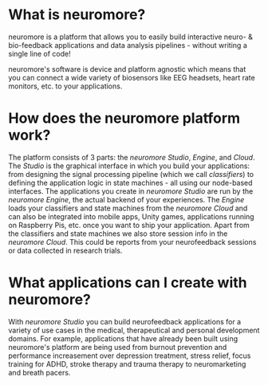 # What is neuromore?

neuromore is a platform that allows you to easily build interactive neuro- & bio-feedback applications and data analysis pipelines - without writing a single line of code!

neuromore's software is device and platform agnostic which means that you can connect a wide variety of biosensors like EEG headsets, heart rate monitors, etc. to your applications.

# How does the neuromore platform work?

The platform consists of 3 parts: the _neuromore Studio_, _Engine_, and _Cloud_. The _Studio_ is the graphical interface in which you build your applications: from designing the signal processing pipeline (which we call _classifiers_) to defining the application logic in state machines - all using our node-based interfaces.
The applications you create in _neuromore Studio_ are run by the _neuromore Engine_, the actual backend of your experiences. The _Engine_ loads your classifiers and state machines from the _neuromore Cloud_ and can also be integrated into mobile apps, Unity games, applications running on Raspberry Pis, etc. once you want to ship your application.
Apart from the classifiers and state machines we also store session info in the _neuromore Cloud_. This could be reports from your neurofeedback sessions or data collected in research trials.

# What applications can I create with neuromore?

With _neuromore Studio_ you can build neurofeedback applications for a variety of use cases in the medical, therapeutical and personal development domains.
For example, applications that have already been built using neuromore's platform are being used from burnout prevention and performance increasement over depression treatment, stress relief, focus training for ADHD, stroke therapy and trauma therapy to neuromarketing and breath pacers.
